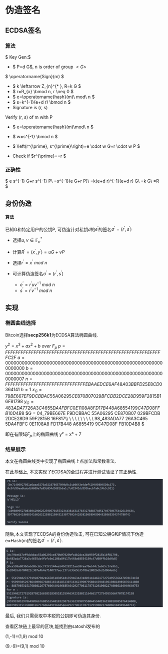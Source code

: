 # 伪造签名

## ECDSA签名

### 算法

 $ Key Gen:$

- $  P=d G$, n  is order of group $<G>$

$ \operatorname{Sign}(m) $

- $ k \leftarrow Z_{n}^{* }, R=k G $
- $ r=R_{x} \bmod n, r \neq 0 $
- $ e=\operatorname{hash}(m)\ mod\ n $
- $ s=k^{-1}(e+d r) \bmod n $
- Signature is  (r, s) 

Verify  (r, s) of  m  with  P 

- $ e=\operatorname{hash}(m)\mod\ n $

- $ w=s^{-1} \bmod n $

- $ \left(r^{\prime}, s^{\prime}\right)=e \cdot w G+r \cdot w P $

- Check if  $r^{\prime}==r $

### 正确性

  $ e s^{-1} G+r s^{-1} P\\
  =s^{-1}(e G+r P)\\
  =k(e+d r)^{-1}(e+d r) G\\
  =k G\\
  =R $



## 身份伪造

#### 算法

已知G和特定用户的公钥P, 可伪造针对私钥$d$的$e^{'}$的签名$\sigma^{'}=(r^{'},s^{'})$

- 选择$u,v\in \mathbb{F}_n^*$

- 计算$R^{'}=(x^{'},y^{'})=uG+vP$

- 选择$r^{'}=x^{'}\ mod\ n$

- 可计算伪造签名$\sigma^{'}=(r^{'},s^{'})$
  
  - $e^{'}=r^{'}uv^{-1}\ mod\ n$
  - $s^{'}=r^{'}v^{-1}\ mod\ n$

## 

## 实现

### 椭圆曲线选择

Bitcoin选择**secp256k1**为ECDSA算法椭圆曲线.

$y^2=x^3+ax^2+b\ over \ F_p$
    $p = FFFFFFFF FFFFFFFF FFFFFFFF FFFFFFFF FFFFFFFF FFFFFFFF FFFFFFFE FFFFFC2F$
    $a = 00000000 00000000 00000000 00000000 00000000 00000000 00000000 00000000$
    $b = 00000000 00000000 00000000 00000000 00000000 00000000 00000000 00000007$
    $n = FFFFFFFF FFFFFFFF FFFFFFFF FFFFFFFE BAAEDCE6 AF48A03B BFD25E8C D0364141$
    $h = 1$
    $x_G = 79BE667E F9DCBBAC 55A06295 CE870B07 029BFCDB 2DCE28D9 59F2815B 16F81798$
    $y_G = 483ADA77 26A3C465 5DA4FBFC 0E1108A8 FD17B448 A6855419 9C47D08F FB10D4B8$
    $G = 04\_79BE667E F9DCBBAC 55A06295 CE870B07 029BFCDB 2DCE28D9 59F2815B 16F817\\\ \ \ \ \ \ \ \ \ \ 98\_483ADA77 26A3C465 5DA4FBFC 0E1108A8 FD17B448 A6855419 9C47D08F FB10D4B8  $

即在有限域$F_p$上的椭圆曲线 y² = x³ + 7 



### 结果展示

本文在椭圆曲线类中实现了椭圆曲线上点加法和常数乘法. 

在此基础上, 本文实现了ECDSA的全过程并进行测试验证了其正确性.

<img src=".\\picture\\testECDSA.png" title="" alt="验证" style="zoom:67%;">

随后,本文实现了ECDSA的身份伪造攻击, 可在已知公钥G和P情况下伪造e=Hash(m)的签名$\sigma^{'}=(r^{'},s^{'})$.

<img src=".\\picture\\testForge.png" title="" alt="forge" style="zoom:67%;">

最后, 我们只需获取中本聪的公钥即可伪造其身份.

查看区块链上最早的区块,能找到由satoshi发布的





(1,-1)=(1,9) mod 10

(9.-9)=(9,1) mod 10
